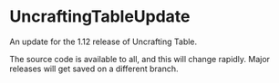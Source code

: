 # UncraftingTableUpdate
An update for the 1.12 release of Uncrafting Table.

The source code is available to all, and this will change rapidly. Major releases will get saved on a different branch.
